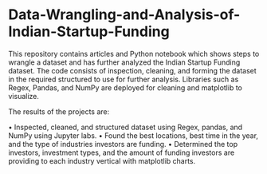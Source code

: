 # Data-Wrangling-and-Analysis-of-Indian-Startup-Funding
This repository contains articles and Python notebook which shows steps to wrangle a dataset and has further analyzed the Indian Startup Funding dataset.
The code consists of inspection, cleaning, and forming the dataset in the required structured to use for further analysis.
Libraries such as Regex, Pandas, and NumPy are deployed for cleaning and matplotlib to visualize.

The results of the projects are: 

•	Inspected, cleaned, and structured dataset using Regex, pandas, and NumPy using Jupyter labs.
•	Found the best locations, best time in the year, and the type of industries investors are funding.
•	Determined the top investors, investment types, and the amount of funding investors are providing to each industry vertical with matplotlib charts.

